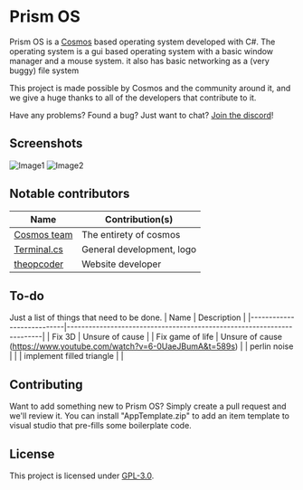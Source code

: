 # Prism OS

Prism OS is a [Cosmos](https://github.com/CosmosOS/Cosmos) based operating system developed with C#. The operating system is a gui based operating system with a basic window manager and a mouse system. it also has basic networking as a (very buggy) file system

This project is made possible by Cosmos and the community around it, and we give a huge thanks to all of the developers that contribute to it.

Have any problems? Found a bug? Just want to chat? [Join the discord](https://discord.gg/DdERgtGmF6)!

## Screenshots
![Image1](https://raw.githubusercontent.com/Project-Prism/Prism-OS/main/Images/1.png)
![Image2](https://raw.githubusercontent.com/Project-Prism/Prism-OS/main/Images/2.png)

## Notable contributors
| Name                                                  | Contribution(s)              |
|-------------------------------------------------------|------------------------------|
| [Cosmos team](https://github.com/CosmosOS/Cosmos)     | The entirety of cosmos       |
| [Terminal.cs](https://github.com/terminal-cs)         | General development, logo    |
| [theopcoder](https://github.com/theopcoder)           | Website developer            |

## To-do
Just a list of things that need to be done.
| Name                      | Description                                                           |
|---------------------------|-----------------------------------------------------------------------|
| Fix 3D                    | Unsure of cause                                                       |
| Fix game of life          | Unsure of cause (https://www.youtube.com/watch?v=6-0UaeJBumA&t=589s)  |
| perlin noise              |																		|
| implement filled triangle |																	    |

## Contributing

Want to add something new to Prism OS? Simply create a pull request and we'll review it.
You can install "AppTemplate.zip" to add an item template to visual studio that pre-fills some boilerplate code.

## License

This project is licensed under [GPL-3.0](https://github.com/Project-Prism/Prism-OS/blob/main/LICENSE).
